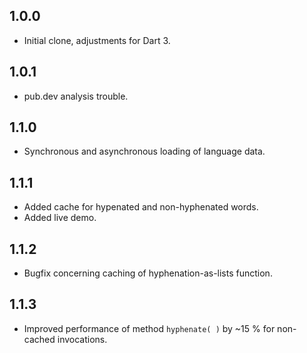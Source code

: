 ## 1.0.0

- Initial clone, adjustments for Dart 3.

## 1.0.1

- pub.dev analysis trouble.

## 1.1.0

- Synchronous and asynchronous loading of language data.

## 1.1.1

- Added cache for hypenated and non-hyphenated words.
- Added live demo.

## 1.1.2

- Bugfix concerning caching of hyphenation-as-lists function.

## 1.1.3

- Improved performance of method `hyphenate( )` by ~15 % for non-cached invocations.